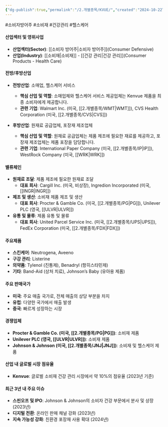 ```yaml
---
{"dg-publish":true,"permalink":"/2.개별종목/KVUE/","created":"2024-10-22T10:40:37.304+09:00","updated":"2025-06-03T20:05:59.804+09:00"}
---
```


#소비자방어주 #소비재 #건강관리 #헬스케어 


#### 산업섹터 및 영위사업

- **산업섹터(Sector)**: [[소비자 방어주\|소비자 방어주]](Consumer Defensive)
- **산업(Industry)**: [[소비재\|소비재]] - [[건강 관리\|건강 관리]](Consumer Products - Health Care)

#### 전방/후방산업

- **전방산업**: 소매업, 헬스케어 서비스
    - **핵심 산업 및 역할**: 소매업체와 헬스케어 서비스 제공업체는 Kenvue 제품을 최종 소비자에게 제공합니다.
    - **관련 기업**: Walmart Inc. (미국, [[2.개별종목/WMT\|WMT]]), CVS Health Corporation (미국, [[2.개별종목/CVS\|CVS]])
      
- **후방산업**: 원재료 공급업체, 포장재 제조업체
    - **핵심 산업 및 역할**: 원재료 공급업체는 제품 제조에 필요한 재료를 제공하고, 포장재 제조업체는 제품 포장을 담당합니다.
    - **관련 기업**: International Paper Company (미국, [[2.개별종목/IP\|IP]]), WestRock Company (미국, [[WRK\|WRK]])

#### 밸류체인

- **원재료 조달**: 제품 제조에 필요한 원재료 조달
    - **대표 회사**: Cargill Inc. (미국, 비상장), Ingredion Incorporated (미국, [[INGR\|INGR]])
- **제조 및 생산**: 소비재 제품 제조 및 생산
    - **대표 회사**: Procter & Gamble Co. (미국, [[2.개별종목/PG\|PG]]), Unilever PLC (영국, [[ULVR\|ULVR]])
- **유통 및 물류**: 제품 유통 및 물류
    - **대표 회사**: United Parcel Service Inc. (미국, [[2.개별종목/UPS\|UPS]]), FedEx Corporation (미국, [[2.개별종목/FDX\|FDX]])

#### 주요제품

- **스킨케어**: Neutrogena, Aveeno
- **구강 관리**: Listerine
- **의약품**: Tylenol (진통제), Benadryl (항히스타민제)
- **기타**: Band-Aid (상처 치료), Johnson’s Baby (유아용 제품)

#### 주요 판매국가

- **미국**: 주요 매출 국가로, 전체 매출의 상당 부분을 차지
- **유럽**: 다양한 국가에서 매출 발생
- **중국**: 빠르게 성장하는 시장

#### 경쟁업체

- **Procter & Gamble Co. (미국, [[2.개별종목/PG\|PG]])**: 소비재 제품
- **Unilever PLC (영국, [[ULVR\|ULVR]])**: 소비재 제품
- **Johnson & Johnson (미국, [[2.개별종목/JNJ\|JNJ]])**: 소비재 및 헬스케어 제품

#### 산업 내 글로벌 시장 점유율

- **Kenvue**: 글로벌 소비재 건강 관리 시장에서 약 10%의 점유율 (2023년 기준)

#### 최근 3년 내 주요 이슈

- **스핀오프 및 IPO**: Johnson & Johnson의 소비자 건강 부문에서 분사 및 상장 (2023년)
- **디지털 전환**: 온라인 판매 채널 강화 (2023년)
- **지속 가능성 강화**: 친환경 포장재 사용 확대 (2024년)